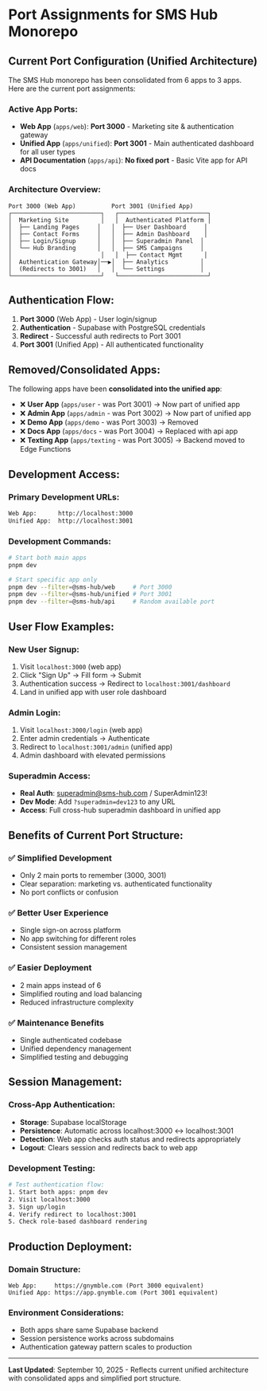 # Port Assignments for SMS Hub Monorepo

## Current Port Configuration (Unified Architecture)

The SMS Hub monorepo has been consolidated from 6 apps to 3 apps. Here are the current port assignments:

### **Active App Ports:**

- **Web App** (`apps/web`): **Port 3000** - Marketing site & authentication gateway
- **Unified App** (`apps/unified`): **Port 3001** - Main authenticated dashboard for all user types
- **API Documentation** (`apps/api`): **No fixed port** - Basic Vite app for API docs

### **Architecture Overview:**

```
Port 3000 (Web App)          Port 3001 (Unified App)
┌─────────────────────────┐   ┌─────────────────────────┐
│  Marketing Site         │   │  Authenticated Platform │
│  ├── Landing Pages     │   │  ├── User Dashboard     │
│  ├── Contact Forms     │   │  ├── Admin Dashboard    │
│  ├── Login/Signup      │   │  ├── Superadmin Panel  │
│  └── Hub Branding      │   │  ├── SMS Campaigns     │
│                         │   │  ├── Contact Mgmt      │
│  Authentication Gateway│──▶│  ├── Analytics         │
│  (Redirects to 3001)   │   │  └── Settings          │
└─────────────────────────┘   └─────────────────────────┘
```

## **Authentication Flow:**

1. **Port 3000** (Web App) - User login/signup
2. **Authentication** - Supabase with PostgreSQL credentials  
3. **Redirect** - Successful auth redirects to Port 3001
4. **Port 3001** (Unified App) - All authenticated functionality

## **Removed/Consolidated Apps:**

The following apps have been **consolidated into the unified app**:

- ❌ **User App** (`apps/user` - was Port 3001) → Now part of unified app
- ❌ **Admin App** (`apps/admin` - was Port 3002) → Now part of unified app  
- ❌ **Demo App** (`apps/demo` - was Port 3003) → Removed
- ❌ **Docs App** (`apps/docs` - was Port 3004) → Replaced with api app
- ❌ **Texting App** (`apps/texting` - was Port 3005) → Backend moved to Edge Functions

## **Development Access:**

### Primary Development URLs:
```bash
Web App:      http://localhost:3000
Unified App:  http://localhost:3001
```

### Development Commands:
```bash
# Start both main apps
pnpm dev

# Start specific app only
pnpm dev --filter=@sms-hub/web     # Port 3000
pnpm dev --filter=@sms-hub/unified # Port 3001
pnpm dev --filter=@sms-hub/api     # Random available port
```

## **User Flow Examples:**

### New User Signup:
1. Visit `localhost:3000` (web app)
2. Click "Sign Up" → Fill form → Submit
3. Authentication success → Redirect to `localhost:3001/dashboard`
4. Land in unified app with user role dashboard

### Admin Login:
1. Visit `localhost:3000/login` (web app)  
2. Enter admin credentials → Authenticate
3. Redirect to `localhost:3001/admin` (unified app)
4. Admin dashboard with elevated permissions

### Superadmin Access:
- **Real Auth**: superadmin@sms-hub.com / SuperAdmin123!
- **Dev Mode**: Add `?superadmin=dev123` to any URL
- **Access**: Full cross-hub superadmin dashboard in unified app

## **Benefits of Current Port Structure:**

### ✅ **Simplified Development**
- Only 2 main ports to remember (3000, 3001)
- Clear separation: marketing vs. authenticated functionality
- No port conflicts or confusion

### ✅ **Better User Experience**  
- Single sign-on across platform
- No app switching for different roles
- Consistent session management

### ✅ **Easier Deployment**
- 2 main apps instead of 6
- Simplified routing and load balancing
- Reduced infrastructure complexity

### ✅ **Maintenance Benefits**
- Single authenticated codebase
- Unified dependency management
- Simplified testing and debugging

## **Session Management:**

### Cross-App Authentication:
- **Storage**: Supabase localStorage
- **Persistence**: Automatic across localhost:3000 ↔ localhost:3001  
- **Detection**: Web app checks auth status and redirects appropriately
- **Logout**: Clears session and redirects back to web app

### Development Testing:
```bash
# Test authentication flow:
1. Start both apps: pnpm dev
2. Visit localhost:3000
3. Sign up/login
4. Verify redirect to localhost:3001
5. Check role-based dashboard rendering
```

## **Production Deployment:**

### Domain Structure:
```
Web App:     https://gnymble.com (Port 3000 equivalent)
Unified App: https://app.gnymble.com (Port 3001 equivalent)
```

### Environment Considerations:
- Both apps share same Supabase backend
- Session persistence works across subdomains
- Authentication gateway pattern scales to production

---

**Last Updated**: September 10, 2025 - Reflects current unified architecture with consolidated apps and simplified port structure.